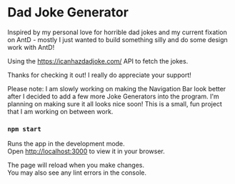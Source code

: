 # Dad Joke Generator

Inspired by my personal love for horrible dad jokes and my current fixation on AntD - mostly I just wanted to build something silly and do some design work with AntD!

Using the https://icanhazdadjoke.com/ API to fetch the jokes.

Thanks for checking it out! I really do appreciate your support!

Please note: I am slowly working on making the Navigation Bar look better after I decided to add a few more Joke Generators into the program. I'm planning on making sure it all looks nice soon! This is a small, fun project that I am working on between work. 


### `npm start`

Runs the app in the development mode.\
Open [http://localhost:3000](http://localhost:3000) to view it in your browser.

The page will reload when you make changes.\
You may also see any lint errors in the console.
